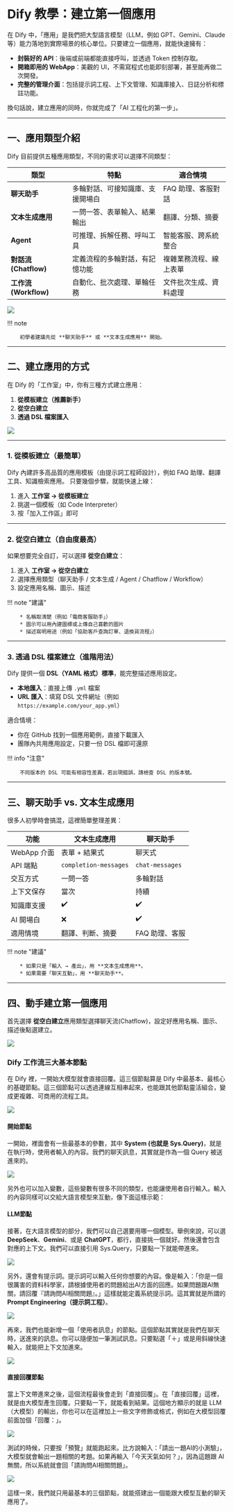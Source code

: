 
# Dify 教學：建立第一個應用

在 Dify 中，「應用」是我們把大型語言模型（LLM，例如 GPT、Gemini、Claude 等）能力落地到實際場景的核心單位。只要建立一個應用，就能快速擁有：

* **封裝好的 API**：後端或前端都能直接呼叫，並透過 Token 控制存取。
* **開箱即用的 WebApp**：美觀的 UI，不需寫程式也能即刻部署，甚至能再做二次開發。
* **完整的管理介面**：包括提示詞工程、上下文管理、知識庫接入、日誌分析和標註功能。

換句話說，建立應用的同時，你就完成了「AI 工程化的第一步」。

---

## 一、應用類型介紹

Dify 目前提供五種應用類型，不同的需求可以選擇不同類型：

| 類型                 | 特點               | 適合情境        |
| ------------------ | ---------------- | ----------- |
| **聊天助手**           | 多輪對話、可接知識庫、支援開場白 | FAQ 助理、客服對話 |
| **文本生成應用**         | 一問一答、表單輸入、結果輸出   | 翻譯、分類、摘要    |
| **Agent**          | 可推理、拆解任務、呼叫工具    | 智能客服、跨系統整合  |
| **對話流 (Chatflow)** | 定義流程的多輪對話，有記憶功能  | 複雜業務流程、線上表單 |
| **工作流 (Workflow)** | 自動化、批次處理、單輪任務    | 文件批次生成、資料處理 |

![](./images/img1.1-1.png)

!!! note

        初學者建議先從 **聊天助手** 或 **文本生成應用** 開始。

---

## 二、建立應用的方式

在 Dify 的「工作室」中，你有三種方式建立應用：

1. **從模板建立（推薦新手）**
2. **從空白建立**
3. **透過 DSL 檔案匯入**

![](./images/img1.1-2.png)

---

### 1. 從模板建立（最簡單）

Dify 內建許多高品質的應用模板（由提示詞工程師設計），例如 FAQ 助理、翻譯工具、知識檢索應用。
只要幾個步驟，就能快速上線：

1. 進入 **工作室 → 從模板建立**
2. 挑選一個模板（如 Code Interpreter）
3. 按「加入工作區」即可

---

### 2. 從空白建立（自由度最高）

如果想要完全自訂，可以選擇 **從空白建立**：

1. 進入 **工作室 → 從空白建立**
2. 選擇應用類型（聊天助手 / 文本生成 / Agent / Chatflow / Workflow）
3. 設定應用名稱、圖示、描述

!!! note "建議"

        * 名稱取清楚（例如「電商客服助手」）
        * 圖示可以用內建圖標或上傳自己喜歡的圖片
        * 描述寫明用途（例如「協助客戶查詢訂單、退換貨流程」）

---

### 3. 透過 DSL 檔案建立（進階用法）

Dify 提供一個 **DSL（YAML 格式）標準**，能完整描述應用設定。

* **本地匯入**：直接上傳 `.yml` 檔案
* **URL 匯入**：填寫 DSL 文件網址（例如 `https://example.com/your_app.yml`）

適合情境：

* 你在 GitHub 找到一個應用範例，直接下載匯入
* 團隊內共用應用設定，只要一份 DSL 檔即可還原

!!! info "注意"

        不同版本的 DSL 可能有相容性差異，若出現錯誤，請檢查 DSL 的版本號。

---

## 三、聊天助手 vs. 文本生成應用

很多人初學時會搞混，這裡簡單整理差異：

| 功能        | **文本生成應用**            | **聊天助手**        |
| --------- | --------------------- | --------------- |
| WebApp 介面 | 表單 + 結果式              | 聊天式             |
| API 端點    | `completion-messages` | `chat-messages` |
| 交互方式      | 一問一答                  | 多輪對話            |
| 上下文保存     | 當次                    | 持續              |
| 知識庫支援     | ✔️                    | ✔️              |
| AI 開場白    | ❌                     | ✔️              |
| 適用情境      | 翻譯、判斷、摘要              | FAQ 助理、客服       |

!!! note "建議"

        * 如果只是「輸入 → 產出」，用 **文本生成應用**。
        * 如果需要「聊天互動」，用 **聊天助手**。

---

## 四、動手建立第一個應用
首先選擇 **從空白建立**應用類型選擇聊天流(Chatflow)，設定好應用名稱、圖示、描述後點選建立。

![](./images/img1.1-3.png)

### Dify 工作流三大基本節點

在 Dify 裡，一開始大模型就會直接回覆。這三個節點算是 Dify 中最基本、最核心的基礎節點。這三個節點可以透過連線互相串起來，也能跟其他節點靈活組合，變成更複雜、可商用的流程工具。

![](./images/img1.1-4.png)

#### 開始節點
一開始，裡面會有一些最基本的參數，其中 **System (也就是 Sys.Query)**，就是在執行時，使用者輸入的內容。我們的聊天訊息，其實就是作為一個 Query 被送進來的。

![](./images/img1.1-5.png)

另外也可以加入變數，這些變數有很多不同的類型，也能讓使用者自行輸入。輸入的內容同樣可以交給大語言模型來互動，像下面這樣示範：

#### LLM節點
接著，在大語言模型的部分，我們可以自己選要用哪一個模型。舉例來說，可以選 **DeepSeek**、**Gemini**、或是 **ChatGPT**，都行，直接挑一個就好。然後還會包含對應的上下文。我們可以直接引用 Sys.Query，只要點一下就能帶進來。

![](./images/img1.1-6.png)

另外，還會有提示詞。提示詞可以輸入任何你想要的內容。像是輸入：「你是一個很厲害的資料科學家，請根據使用者的問題給出AI方面的回應。如果問題跟AI無關，請回覆『請詢問AI相關問題』。」這樣就能定義系統提示詞。這其實就是所謂的 **Prompt Engineering（提示詞工程）**。

![](./images/img1.1-7.png)

再來，我們也能新增一個「使用者訊息」的節點。這個節點其實就是我們在聊天時，送進來的訊息。你可以隨便加一筆測試訊息。只要點選「＋」或是用斜線快速輸入，就能把上下文加進來。

![](./images/img1.1-10.png)

#### 直接回覆節點
當上下文帶進來之後，這個流程最後會走到「直接回覆」。在「直接回覆」這裡，就是由大模型產生回覆。只要點一下，就能看到結果。這個地方顯示的就是 LLM（大模型）的輸出，你也可以在這裡加上一些文字修飾或格式，例如在大模型回覆前面加個「回覆：」。

![](./images/img1.1-8.png)

測試的時候，只要按「預覽」就能跑起來。比方說輸入：「請出一題AI的小測驗」，大模型就會輸出一題相關的考題。如果再輸入「今天天氣如何？」，因為這題跟 AI 無關，所以系統就會回「請詢問AI相關問題」。

![](./images/img1.1-9.png)

這樣一來，我們就只用最基本的三個節點，就能搭建出一個能跟大模型互動的聊天應用了。

